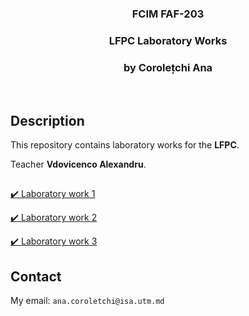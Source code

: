 <h3 align="center">FCIM FAF-203</h3>
  <div align="center">
    <h3>LFPC Laboratory Works</h3>
    <h3>by Corolețchi Ana</h3>
  <br/>
  </div>

 
## Description

This repository contains laboratory works for the **LFPC**.

Teacher **Vdovicenco Alexandru**.

##
[:heavy_check_mark: Laboratory work 1](https://github.com/Gumball007/LFPC-labs/tree/main/lab1)

[:heavy_check_mark: Laboratory work 2](https://github.com/Gumball007/LFPC-labs/tree/main/lab2)

[:heavy_check_mark: Laboratory work 3](https://github.com/Gumball007/LFPC-labs/tree/main/lab3)

## Contact

My email: `ana.coroletchi@isa.utm.md`
